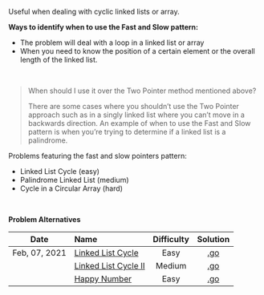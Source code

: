 Useful when dealing with cyclic linked lists or array.

**Ways to identify when to use the Fast and Slow pattern:**

- The problem will deal with a loop in a linked list or array
- When you need to know the position of a certain element or the overall length of the linked list.

<br/>

> When should I use it over the Two Pointer method mentioned above?  
> 
> There are some cases where you shouldn’t use the Two Pointer approach such as in a singly linked list where you can’t move in a backwards direction. An example of when to use the Fast and Slow pattern is when you’re trying to determine if a linked list is a palindrome.  

Problems featuring the fast and slow pointers pattern:  
- Linked List Cycle (easy)
- Palindrome Linked List (medium)
- Cycle in a Circular Array (hard)

<br/>

**Problem Alternatives**

| Date | Name | Difficulty | Solution |
|:----:|:-----|:----------:|:--------:|
| Feb, 07, 2021 | [Linked List Cycle](https://leetcode.com/problems/linked-list-cycle/) | Easy | [.go](https://github.com/the-robot/coding-challenges/blob/master/leet-code/educative.io/03-fast-and-slow-pointers/linked-list-cycle.go) |
| | [Linked List Cycle II](https://leetcode.com/problems/linked-list-cycle-ii/) | Medium | [.go](https://github.com/the-robot/coding-challenges/blob/master/leet-code/educative.io/03-fast-and-slow-pointers/linked-list-cycle-ii.go) |
| | [Happy Number](https://leetcode.com/problems/happy-number/) | Easy | [.go](https://github.com/the-robot/coding-challenges/blob/master/leet-code/educative.io/03-fast-and-slow-pointers/happy-number.go) |

